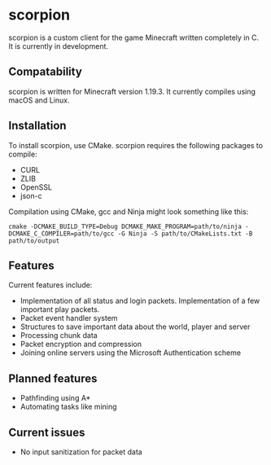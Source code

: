 # scorpion

scorpion is a custom client for the game Minecraft written completely in C. It is currently in development. 

## Compatability

scorpion is written for Minecraft version 1.19.3. It currently compiles using macOS and Linux. 

## Installation

To install scorpion, use CMake. scorpion requires the following packages to compile:

- CURL
- ZLIB
- OpenSSL
- json-c

Compilation using CMake, gcc and Ninja might look something like this:

``cmake -DCMAKE_BUILD_TYPE=Debug DCMAKE_MAKE_PROGRAM=path/to/ninja -DCMAKE_C_COMPILER=path/to/gcc -G Ninja -S path/to/CMakeLists.txt -B path/to/output``

## Features

Current features include:

- Implementation of all status and login packets. Implementation of a few important play packets.
- Packet event handler system
- Structures to save important data about the world, player and server
- Processing chunk data
- Packet encryption and compression
- Joining online servers using the Microsoft Authentication scheme

## Planned features

- Pathfinding using A*
- Automating tasks like mining

## Current issues

- No input sanitization for packet data
